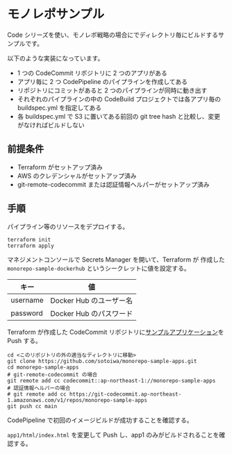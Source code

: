 # モノレポサンプル

Code シリーズを使い、モノレポ戦略の場合にでディレクトリ毎にビルドするサンプルです。

以下のような実装になっています。

- 1 つの CodeCommit リポジトリに 2 つのアプリがある
- アプリ毎に 2 つ CodePipeline のパイプラインを作成してある
- リポジトリにコミットがあると 2 つのパイプラインが同時に動き出す
- それぞれのパイプラインの中の CodeBuild プロジェクトでは各アプリ毎の buildspec.yml を指定してある
- 各 buildspec.yml で S3 に置いてある前回の git tree hash と比較し、変更がなければビルドしない

## 前提条件

- Terraform がセットアップ済み
- AWS のクレデンシャルがセットアップ済み
- git-remote-codecommit または認証情報ヘルパーがセットアップ済み

## 手順

パイプライン等のリソースをデプロイする。

```shell
terraform init
terraform apply
```

マネジメントコンソールで Secrets Manager を開いて、Terraform が 作成した `monorepo-sample-dockerhub` というシークレットに値を設定する。

|キー|値|
|---|---|
|username|Docker Hub のユーザー名|
|password|Docker Hub のパスワード|

Terraform が作成した CodeCommit リポジトリに[サンプルアプリケーション](https://github.com/sotoiwa/monorepo-sample-apps)を Push する。

```shell
cd <このリポジトリの外の適当なディレクトリに移動>
git clone https://github.com/sotoiwa/monorepo-sample-apps.git
cd monorepo-sample-apps
# git-remote-codecommit の場合
git remote add cc codecommit::ap-northeast-1://monorepo-sample-apps
# 認証情報ヘルパーの場合
# git remote add cc https://git-codecommit.ap-northeast-1.amazonaws.com/v1/repos/monorepo-sample-apps
git push cc main
```

CodePipeline で初回のイメージビルドが成功することを確認する。

`app1/html/index.html` を変更して Push し、app1 のみがビルドされることを確認する。
